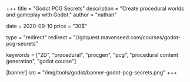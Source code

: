 +++
title = "Godot PCG Secrets"
description = "Create procedural worlds and gameplay with Godot."
author = "nathan"

date = 2020-09-10
price = "30$"

type = "redirect"
redirect = "//gdquest.mavenseed.com/courses/godot-pcg-secrets"

keywords = ["2D", "procedural", "procgen", "pcg", "procedural content generation", "godot course"]

[banner]
src = "/img/tools/godot/banner-godot-pcg-secrets.png"
+++
